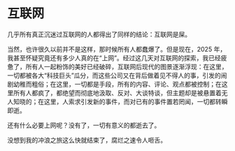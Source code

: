 # 互联网

几乎所有真正沉迷过互联网的人都得出了同样的结论：互联网是屎。

当然，也许很久以前并不是这样，那时候所有人都蠢爆了。但是现在，2025 年，我甚至怀疑究竟还有多少人真的在“上网”。经过这几天对互联网的探索，我已经疲惫了，所有人一起粉饰的美好已经破碎，互联网后现代的图景逐渐浮现：在这里，一切都被各大“科技巨头”瓜分，而这些公司又在背后做着见不得人的事，引发的闹剧幼稚而粗俗；在这里，一切都是手段，所有的内容、评论、观点都被控制；在这里所有人都疯了，都绝望而彻底地汲取、反对、大谈特谈，但主题却是被悬置着无人知晓的；在这里，人索求引发新的事件，而对已有的事件置若罔闻，一切都转瞬即逝。

还有什么必要上网呢？没有了，一切有意义的都逝去了。

没想到我的冲浪之旅这么快就结束了，腐烂之速令人咂舌。
